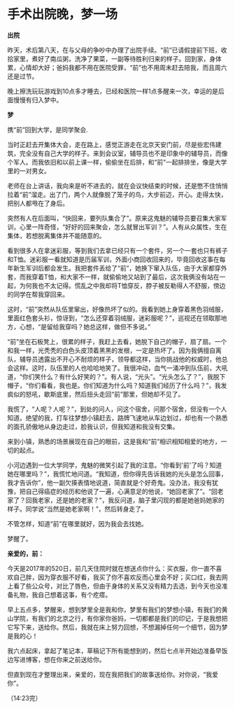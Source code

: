 <!---
@title 手术出院晚，梦一场
@category 抗癌日志
-->
# 手术出院晚，梦一场

**出院**

昨天，术后第八天，在与父母的争吵中办理了出院手续。“前”已请假提前下班，收拾家里，煮好了南瓜粥，洗净了果菜，一副等待胜利归来的样子。回到家，身体累，心情却大好；爸妈我都不用在医院受罪，“前”也不用周末赶去陪我，而且周六还是过节。

晚上擦洗玩玩游戏到10点多才睡去，已经和医院一样1点多醒来一次，幸运的是后面慢慢有归入梦中。

**梦**

携“前”回到大学，是同学聚会.

当时正赶去开集体大会，走在路上，感觉正游走在北京天安门前，尽是些宏伟建筑，完全没有自己大学的样子。来到会议室，辅导员也不是印象中的辅导员，而像个军人。而我依旧和以前上课一样，偷偷坐在后排，和“前”一起排排坐，像是大学里的一对男女。

老师在台上讲话，我向来是听不进去的，就在会议快结束的时候，还是憋不住悄悄拉着“前”溜走。出了门，两个人就像脱了笼子的鸟，大步前迈，开心。走得太快，把别人都甩在了身后。

突然有人在后面叫，“快回来，要列队集合了”。原来这鬼魅的辅导员要召集大家军训，心里一阵奇怪，“好好的回来聚会，怎么就冒出军训？”。人有从众属性，生在集体，若想脱离集体并不能随意的。

看到很多人在拿迷彩服，等到我们去拿已经只有一个套件，另一个一套也只有裤子和T恤。迷彩服一看就知道是历届军训，外面小商回收回来的，毕竟回收这事在每年新生军训后都会发生。我把套件丢给了“前”，她换下窜入队伍，由于大家都穿外套，而我穿着T恤，和大家不一样，就偷偷地又站到了最后，这次我俩没有站在一起，为何我也不太记得。慌乱之中我却将T恤穿反，脖子被反勒得人不舒服，傍边的同学在帮我穿回来。

这时，“前”突然从队伍里窜出，好像热坏了似的。我看到她上身穿着黑色羽绒服，里面红色套头衫，惊讶到，“怎么还穿着羽绒服，迷彩服呢？”，巡视还在领取那地方，心想，“是留给我穿吗？她总这样，做但不多说。”

“前”坐在石板凳上，很累的样子，我赶上去看，她脱下自己的帽子，扇了扇。一个和我一样，光秃秃的白色头皮顶着黑黑的发根，一定是热坏了。因为我俩擅自离队，辅导员透露出不开心不耐烦的样子，领导都这样，当你挑战他的权威时，他总会这样。这时，队伍里的人也哈哈地笑了。我很冲动，血气一涌冲到队伍前，大吼道，“你们笑什么？有什么好笑的？”。有人说，“光头”。“光头怎么了？”，我脱下帽子，“你们看看，我也是。你们知道为什么吗？知道我们经历了什么吗？”，我发疯似的怒吼，歇斯底里，然后扭头走回“前”那里，但她却不见了。

我慌了，“人呢？人呢？”，到处的问人，问这个宿舍，问那个宿舍，但没有一个人知道。绝望的我，打车往梦想小镇赶去，路牌飞速地从车边划过，却也有一个熟悉的面孔骄傲地从身边走过，脸我认识，但我知道和我没有交集。

来到小镇，熟悉的场景展现在自己的眼前，这是我和“前”相识相知相爱的地方，一切的起点。

小河边遇到一位大学同学，鬼魅的微笑引起了我的注意。“你看到'前'了吗？知道她在哪里吗？”，我慌忙地问道。“我知道，但你得先告诉我她的光头是怎么回事，我才告诉你”，他一副欠揍表情地说道，简直就是个好奇鬼。没办法，我没有犹豫，把自己得癌症的经历和他说了一遍，心满意足的他说，“她回老家了”。“回老家了？回我老家，还是她的老家？”，我反问道，脑子里闪现的都是她爸妈她家的样子。同学说“当然是她老家啊！”，然后转身走了。

不管怎样，知道“前”在哪里就好，因为我会去找她。

梦醒了。


**亲爱的，前：**

今天是2017年的520日，前几天住院时就在想送点你什么：买衣服，你一直不喜欢自己胖，因为穿衣服不好看，我买了你不喜欢反而心里会不好；买口红，我去网上看了些公众号，对比了唇色，但由于身体的关系又没有精力去选，到今天也没准备礼物，我自己想着这事，有个疙瘩。

早上五点多，梦醒来，想到梦里全是我和你，梦里有我们的梦想小镇，有我们的黄山学院，有我们的北京之行，有你家你爸妈，一切都都是我们的印记，于是我想把它写下来，送给你。然后，我就在床上努力回想，不想漏掉任何一个细节，因为梦是我的心！

我六点起床，拿起了笔记本，草稿记下所有能想到的，然后七点半开始边准备早饭边写进博客，想在你来之前送给你。

但直到现在才整理出来，亲爱的，现在我把我们的故事送给你。对你说，“我爱你”。

（14:23完）
